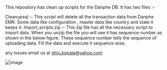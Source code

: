 This repository has clean up scripts for the Danphe DB. It has two files :-

Cleanupsql :- This script will delete all the transaction data from Danphe EMR. Some data like configuration , master data like country and state it keeps it. 
Import_scripts.zip :- This zip file has all the necessary script to import data. When you unzip the file you will see it has sequence number as shown in the below figure. These sequence number tells the sequence of uploading data. Fill the data and execute it sequence wise.

any issues email us at shiv_koirala@yahoo.com 

![image](https://github.com/user-attachments/assets/5d37b4d2-9d19-4ee7-96e6-20fb6d29c3e0)
